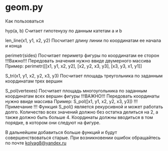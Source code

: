 # geom.py
Как пользоваться

hyp(a, b)
Считает гипотенузу по данным катетам a и b


len_line(x1, y1, x2, y2)
Посчитает длину линии по координатам ее начала и конца


perimetr(sides)
Посчитает периметр фигуры по координатам ее сторон
!!!Важно!!! Передовать значения нужно ввиде двумерного массива
Пример: perimetr([[x1, y1, x2, y2], [x2, y2, x3, y3], [x3, y3, x1, y1]]


S_tri(x1, y1, x2, y2, x3, y3)
Посчитает площадь треугольника по заданным координатам трех вершин


S_pol(vertexes)
Посчитает площадь многоугольника по заданным координатам всех вершин фигуры
!!!ВАЖНО!!! Передовать координаты нужно ввиде массива
Пример: S_pol([x1, y1, x2, y2, x3, y3])
!!! Примечание !!! Функция S_pol() является рекурсивной и может работать долго.
Количество всех значений должно без остатка делиться на 2, а также должно быть больше 4.
Координаты должны вводиться в том порядке, в котором они следуют на фигуре.


В дальнейшем добавиться больше функций и будут совершенствоваться старые.
При возникновении ошибок обращайтесь по почте kolyag8@yandex.ru
